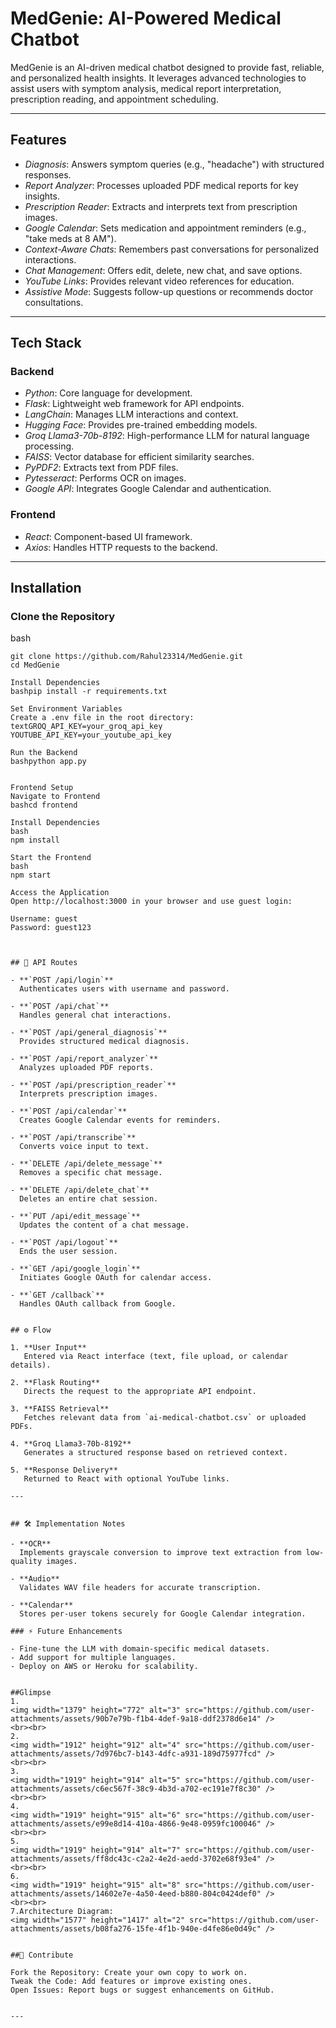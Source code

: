 ﻿# MedGenie: AI-Powered Medical Chatbot

MedGenie is an AI-driven medical chatbot designed to provide fast, reliable, and personalized health insights. It leverages advanced technologies to assist users with symptom analysis, medical report interpretation, prescription reading, and appointment scheduling.

---

## Features

- *Diagnosis*: Answers symptom queries (e.g., "headache") with structured responses.
- *Report Analyzer*: Processes uploaded PDF medical reports for key insights.
- *Prescription Reader*: Extracts and interprets text from prescription images.
- *Google Calendar*: Sets medication and appointment reminders (e.g., "take meds at 8 AM").
- *Context-Aware Chats*: Remembers past conversations for personalized interactions.
- *Chat Management*: Offers edit, delete, new chat, and save options.
- *YouTube Links*: Provides relevant video references for education.
- *Assistive Mode*: Suggests follow-up questions or recommends doctor consultations.

---

## Tech Stack

### Backend
- *Python*: Core language for development.
- *Flask*: Lightweight web framework for API endpoints.
- *LangChain*: Manages LLM interactions and context.
- *Hugging Face*: Provides pre-trained embedding models.
- *Groq Llama3-70b-8192*: High-performance LLM for natural language processing.
- *FAISS*: Vector database for efficient similarity searches.
- *PyPDF2*: Extracts text from PDF files.
- *Pytesseract*: Performs OCR on images.
- *Google API*: Integrates Google Calendar and authentication.

### Frontend
- *React*: Component-based UI framework.
- *Axios*: Handles HTTP requests to the backend.

---

## Installation

### Clone the Repository
bash
```
git clone https://github.com/Rahul23314/MedGenie.git
cd MedGenie

Install Dependencies
bashpip install -r requirements.txt

Set Environment Variables
Create a .env file in the root directory:
textGROQ_API_KEY=your_groq_api_key
YOUTUBE_API_KEY=your_youtube_api_key

Run the Backend
bashpython app.py


Frontend Setup
Navigate to Frontend
bashcd frontend

Install Dependencies
bash
npm install

Start the Frontend
bash
npm start

Access the Application
Open http://localhost:3000 in your browser and use guest login:

Username: guest
Password: guest123



## 📡 API Routes

- **`POST /api/login`**  
  Authenticates users with username and password.

- **`POST /api/chat`**  
  Handles general chat interactions.

- **`POST /api/general_diagnosis`**  
  Provides structured medical diagnosis.

- **`POST /api/report_analyzer`**  
  Analyzes uploaded PDF reports.

- **`POST /api/prescription_reader`**  
  Interprets prescription images.

- **`POST /api/calendar`**  
  Creates Google Calendar events for reminders.

- **`POST /api/transcribe`**  
  Converts voice input to text.

- **`DELETE /api/delete_message`**  
  Removes a specific chat message.

- **`DELETE /api/delete_chat`**  
  Deletes an entire chat session.

- **`PUT /api/edit_message`**  
  Updates the content of a chat message.

- **`POST /api/logout`**  
  Ends the user session.

- **`GET /api/google_login`**  
  Initiates Google OAuth for calendar access.

- **`GET /callback`**  
  Handles OAuth callback from Google.


## ⚙ Flow

1. **User Input**  
   Entered via React interface (text, file upload, or calendar details).

2. **Flask Routing**  
   Directs the request to the appropriate API endpoint.

3. **FAISS Retrieval**  
   Fetches relevant data from `ai-medical-chatbot.csv` or uploaded PDFs.

4. **Groq Llama3-70b-8192**  
   Generates a structured response based on retrieved context.

5. **Response Delivery**  
   Returned to React with optional YouTube links.

---


## 🛠 Implementation Notes

- **OCR**  
  Implements grayscale conversion to improve text extraction from low-quality images.

- **Audio**  
  Validates WAV file headers for accurate transcription.

- **Calendar**  
  Stores per-user tokens securely for Google Calendar integration.

### ⚡ Future Enhancements

- Fine-tune the LLM with domain-specific medical datasets.
- Add support for multiple languages.
- Deploy on AWS or Heroku for scalability.


##Glimpse 
1.
<img width="1379" height="772" alt="3" src="https://github.com/user-attachments/assets/90b7e79b-f1b4-4def-9a18-ddf2378d6e14" />
<br><br>
2.
<img width="1912" height="912" alt="4" src="https://github.com/user-attachments/assets/7d976bc7-b143-4dfc-a931-189d75977fcd" />
<br><br>
3. 
<img width="1919" height="914" alt="5" src="https://github.com/user-attachments/assets/c6ec567f-38c9-4b3d-a702-ec191e7f8c30" />
<br><br>
4.
<img width="1919" height="915" alt="6" src="https://github.com/user-attachments/assets/e99e8d14-410a-4866-9e48-0959fc100046" />
<br><br>
5.
<img width="1919" height="914" alt="7" src="https://github.com/user-attachments/assets/ff8dc43c-c2a2-4e2d-aedd-3702e68f93e4" />
<br><br>
6.
<img width="1919" height="915" alt="8" src="https://github.com/user-attachments/assets/14602e7e-4a50-4eed-b880-804c0424def0" />
<br><br>
7.Architecture Diagram:
<img width="1577" height="1417" alt="2" src="https://github.com/user-attachments/assets/b08fa276-15fe-4f1b-940e-d4fe86e0d49c" />


##🤝 Contribute

Fork the Repository: Create your own copy to work on.
Tweak the Code: Add features or improve existing ones.
Open Issues: Report bugs or suggest enhancements on GitHub.


---

